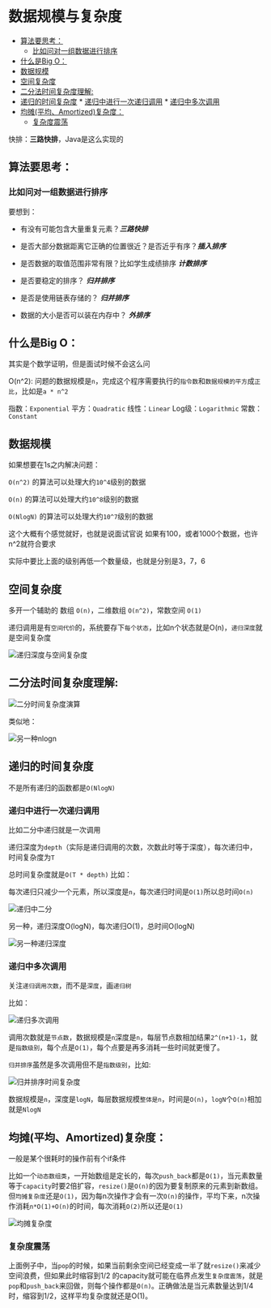 # 数据规模与复杂度
 
* [算法要思考：](#算法要思考)
	* [比如问对一组数据进行排序](#比如问对一组数据进行排序)
* [什么是Big O：](#什么是big-o)
* [数据规模](#数据规模)
* [空间复杂度](#空间复杂度)
* [二分法时间复杂度理解:](#二分法时间复杂度理解)
* [递归的时间复杂度](#递归的时间复杂度)
      * [递归中进行一次递归调用](#递归中进行一次递归调用)
      * [递归中多次调用](#递归中多次调用)
* [均摊(平均、Amortized)复杂度：](#均摊平均amortized复杂度)
     * [复杂度震荡](#复杂度震荡)

快排：**三路快排**，Java是这么实现的

## 算法要思考：

### 比如问对一组数据进行排序

要想到：

* 有没有可能包含大量重复元素？***三路快排***

* 是否大部分数据距离它正确的位置很近？是否近乎有序？***插入排序***

* 是否数据的取值范围非常有限？比如学生成绩排序 ***计数排序***

* 是否要稳定的排序？ ***归并排序***

* 是否是使用链表存储的？ ***归并排序***

* 数据的大小是否可以装在内存中？ ***外排序***

## 什么是Big O：

其实是个数学证明，但是面试时候不会这么问

O(n^2): 问题的数据规模是`n`，完成这个程序需要执行的`指令数`和`数据规模的平方`成`正比`，比如是`a * n^2`

指数：`Exponential`	平方：`Quadratic`	线性：`Linear`	Log级：`Logarithmic`	常数：`Constant`

## 数据规模

如果想要在1s之内解决问题：

`O(n^2)` 的算法可以处理大约`10^4`级别的数据

`O(n)` 的算法可以处理大约`10^8`级别的数据

`O(NlogN)` 的算法可以处理大约`10^7`级别的数据



这个大概有个感觉就好，也就是说面试官说 如果有100，或者1000个数据，也许n^2就符合要求

实际中要比上面的级别再低一个数量级，也就是分别是3，7，6

## 空间复杂度

多开一个辅助的 数组 `O(n)`，二维数组 `O(n^2)`，常数空间 `O(1)`

递归调用是有`空间代价`的，系统要存下`每个状态`，比如n个状态就是O(n)，`递归深度`就是空间复杂度

![递归深度与空间复杂度](./image_resource/1-空间复杂度.png)

## 二分法时间复杂度理解:

![二分时间复杂度演算](./image_resource/2-二分时间复杂度演算.png)



类似地：

![另一种nlogn](./image_resource/3-另一种nlogn.png)

## 递归的时间复杂度

不是所有递归的函数都是`O(NlogN)`



### 递归中进行一次递归调用

比如二分中递归就是一次调用

递归深度为`depth`（实际是递归调用的次数，次数此时等于深度），每次递归中，时间复杂度为`T`

总时间复杂度就是`O(T * depth)`     比如：

每次递归只减少一个元素，所以深度是`n`，每次递归时间是`O(1)`所以总时间`O(n)`

![递归中二分](./image_resource/4-递归时间复杂度1.png)

另一种，递归深度O(logN)，每次递归O(1)，总时间O(logN)

![另一种递归深度](./image_resource/5-递归时间复杂度2.png)

### 递归中多次调用

关注`递归调用次数`，而不是`深度`，画`递归树`

比如：

![递归多次调用](./image_resource/6-递归多次调用时间复杂度.png)

调用次数就是`节点数`，数据规模是`n`深度是`n`，每层节点数相加结果`2^(n+1)-1`，就是`指数级别`，每个点是`O(1)`，每个点要是再多消耗一些时间就更慢了。 



`归并排序`虽然是多次调用但不是`指数级别`，比如:

![归并排序时间复杂度](./image_resource/7-递归-归并排序时间复杂度.png)

数据规模是`n`，深度是`logN`，每层数据规模`整体是n`，时间是`O(n)`，`logN`个`O(n)`相加就是`NlogN`



## 均摊(平均、Amortized)复杂度：

一般是某个很耗时的操作前有个if条件

比如一个`动态数组类`，一开始数组是定长的，每次`push_back`都是`O(1)`，当元素数量等于`capacity`时要2倍扩容，`resize()`是`O(n)`的因为要复制原来的元素到新数组。但`均摊复杂度`还是`O(1)`，因为每n次操作才会有一次`O(n)`的操作，平均下来，n次操作消耗`n*O(1)+O(n)`的时间，每次消耗`O(2)`所以还是`O(1)`

![均摊复杂度](./image_resource/8-均摊复杂度.png)

### 复杂度震荡

上面例子中，当`pop`的时候，如果当前剩余空间已经变成一半了就`resize()`来减少空间浪费，但如果此时缩容到1/2 的capacity就可能在临界点发生`复杂度震荡`，就是`pop`和`push_back`来回做，则每个操作都是`O(n)`。正确做法是当元素数量达到1/4时，缩容到1/2，这样平均复杂度就还是O(1)。